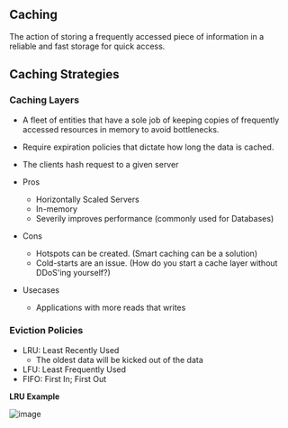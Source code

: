 ## Caching

The action of storing a frequently accessed piece of information in a reliable and fast storage for quick access.

## Caching Strategies

### Caching Layers

- A fleet of entities that have a sole job of keeping copies of frequently accessed resources in memory to avoid bottlenecks.
- Require expiration policies that dictate how long the data is cached.
- The clients hash request to a given server

- Pros
  - Horizontally Scaled Servers
  - In-memory
  - Severily improves performance (commonly used for Databases)
- Cons
  - Hotspots can be created. (Smart caching can be a solution)
  - Cold-starts are an issue. (How do you start a cache layer without DDoS'ing yourself?)

- Usecases
  - Applications with more reads that writes

### Eviction Policies

- LRU: Least Recently Used
  - The oldest data will be kicked out of the data
- LFU: Least Frequently Used
- FIFO: First In; First Out

__LRU Example__

![image](https://user-images.githubusercontent.com/36679293/177084848-7b7b083e-0973-4b17-98b4-5342dd8aad7f.png)
